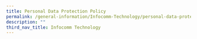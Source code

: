 ```yaml
---
title: Personal Data Protection Policy
permalink: /general-information/Infocomm-Technology/personal-data-protection-policy
description: ""
third_nav_title: Infocomm Technology
---
```

